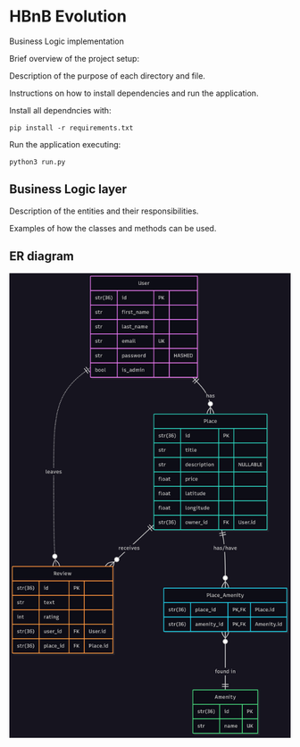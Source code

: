 # HBnB Evolution #
Business Logic implementation

Brief overview of the project setup:

Description of the purpose of each directory and file.


Instructions on how to install dependencies and run the
application.

Install all dependncies with:
```
pip install -r requirements.txt
```

Run the application executing:
```
python3 run.py
```

## Business Logic layer ##

Description of the entities and their responsibilities.

Examples of how the classes and methods can be used.

## ER diagram

![ER Diagram](images/ER_diagram_Mermaid_Chart-2025-07-09-143508.png)

<!-- ```mermaid
erDiagram
    User ||--o{ Place : has
    User ||..o{ Review : leaves
    Place ||--o{ Place_Amenity : "has/have"
    Place_Amenity }o--|| Amenity : "found in"
    Place ||--o{ Review : receives
User {
    str(36) id PK
    str first_name
    str last_name
    str email UK
    str password "HASHED"
    bool is_admin
}
Place {
    str(36) id PK
    str title
    str description "NULLABLE"
    float price
    float latitude
    float longitude
    str(36) owner_id FK "User.id"
}
Review {
    str(36) id PK
    str text
    int rating
    str(36) user_id FK "User.id"
    str(36) place_id FK "Place.id"
}
Amenity {
    str(36) id PK
    str name UK
}
Place_Amenity {
    str(36) place_id PK,FK "Place.id"
    str(36) amenity_id PK,FK "Amenity.id"
}
``` -->
